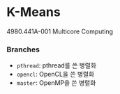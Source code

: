 K-Means
========
4980.441A-001 Multicore Computing

### Branches
* `pthread`: pthread를 쓴 병렬화
* `opencl`: OpenCL을 쓴 병렬화
* `master`: OpenMP을 쓴 병렬화
